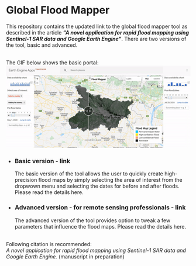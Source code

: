 <h1> Global Flood Mapper </h1>
This repository contains the updated link to the global flood mapper tool as described in the article <em><strong>"A novel application for rapid flood mapping using Sentinel-1 SAR data and Google Earth Engine"</strong></em>. There are two versions of the tool, basic and advanced.<br/>

<br/>The GIF below shows the basic portal: <br/>
![](/media/portal.gif)

<ul>
<h3><li> Basic version - link </li></h3>
The basic version of the tool allows the user to quickly create high-precision flood maps by simply selecting the area of interest from the dropwown menu and selecting the dates for before and after floods. Please read the details here.

<h3><li> Advanced version - for remote sensing professionals - link </li></h3>
The advanced version of the tool provides option to tweak a few parameters that influence the flood maps. Please read the details here.
</ul>

<br/>Following citation is recommended:<br/>
<em> A novel application for rapid flood mapping using Sentinel-1 SAR data and Google Earth Engine. </em> (manuscript in preparation)
